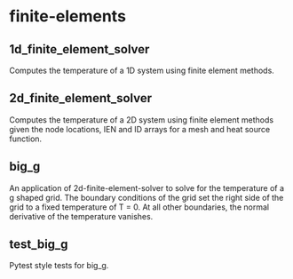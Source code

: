# finite-elements

## 1d_finite_element_solver

Computes the temperature of a 1D system using finite element methods.

## 2d_finite_element_solver

Computes the temperature of a 2D system using finite element methods given the node locations, IEN and ID arrays for a mesh and heat source function.

## big_g

An application of 2d-finite-element-solver to solve for the temperature of a g shaped grid. The boundary conditions of the grid set the right side of the grid to a fixed temperature of T = 0. At all other boundaries, the normal derivative of the temperature vanishes.

## test_big_g
Pytest style tests for big_g.
